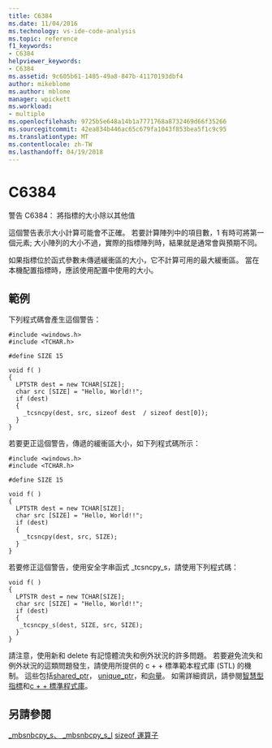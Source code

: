 ```yaml
---
title: C6384
ms.date: 11/04/2016
ms.technology: vs-ide-code-analysis
ms.topic: reference
f1_keywords:
- C6384
helpviewer_keywords:
- C6384
ms.assetid: 9c605b61-1485-49a8-847b-41170193dbf4
author: mikeblome
ms.author: mblome
manager: wpickett
ms.workload:
- multiple
ms.openlocfilehash: 9725b5e648a14b1a7771768a8732469d66f35266
ms.sourcegitcommit: 42ea834b446ac65c679fa1043f853bea5f1c9c95
ms.translationtype: MT
ms.contentlocale: zh-TW
ms.lasthandoff: 04/19/2018
---
```

# <a name="c6384"></a>C6384
警告 C6384： 將指標的大小除以其他值

 這個警告表示大小計算可能會不正確。 若要計算陣列中的項目數，1 有時可將第一個元素; 大小陣列的大小不過，實際的指標陣列時，結果就是通常會與預期不同。

 如果指標位於函式參數未傳遞緩衝區的大小，它不計算可用的最大緩衝區。 當在本機配置指標時，應該使用配置中使用的大小。

## <a name="example"></a>範例
 下列程式碼會產生這個警告：

```
#include <windows.h>
#include <TCHAR.h>

#define SIZE 15

void f( )
{
  LPTSTR dest = new TCHAR[SIZE];
  char src [SIZE] = "Hello, World!!";
  if (dest)
  {
    _tcsncpy(dest, src, sizeof dest  / sizeof dest[0]);
  }
}
```

 若要更正這個警告，傳遞的緩衝區大小，如下列程式碼所示：

```
#include <windows.h>
#include <TCHAR.h>

#define SIZE 15

void f( )
{
  LPTSTR dest = new TCHAR[SIZE];
  char src [SIZE] = "Hello, World!!";
  if (dest)
  {
    _tcsncpy(dest, src, SIZE);
  }
}
```

 若要修正這個警告，使用安全字串函式 _tcsncpy_s，請使用下列程式碼：

```
void f( )
{
  LPTSTR dest = new TCHAR[SIZE];
  char src [SIZE] = "Hello, World!!";
  if (dest)
  {
   _tcsncpy_s(dest, SIZE, src, SIZE);
  }
}
```

 請注意，使用新和 delete 有記憶體流失和例外狀況的許多問題。 若要避免流失和例外狀況的這類問題發生，請使用所提供的 c + + 標準範本程式庫 (STL) 的機制。 這些包括[shared_ptr](/cpp/standard-library/shared-ptr-class)， [unique_ptr](/cpp/standard-library/unique-ptr-class)，和[向量](/cpp/standard-library/vector)。 如需詳細資訊，請參閱[智慧型指標](/cpp/cpp/smart-pointers-modern-cpp)和[c + + 標準程式庫](/cpp/standard-library/cpp-standard-library-reference)。

## <a name="see-also"></a>另請參閱
 [_mbsnbcpy_s、 _mbsnbcpy_s_l](/cpp/c-runtime-library/reference/mbsnbcpy-s-mbsnbcpy-s-l) [sizeof 運算子](/cpp/cpp/sizeof-operator)